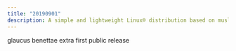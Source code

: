 ```yaml
---
title: "20190901"
description: A simple and lightweight Linux® distribution based on musl libc and toybox
---
```


glaucus benettae extra first public release
